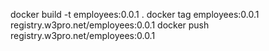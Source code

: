 docker build -t employees:0.0.1 .
docker tag employees:0.0.1 registry.w3pro.net/employees:0.0.1
docker push registry.w3pro.net/employees:0.0.1